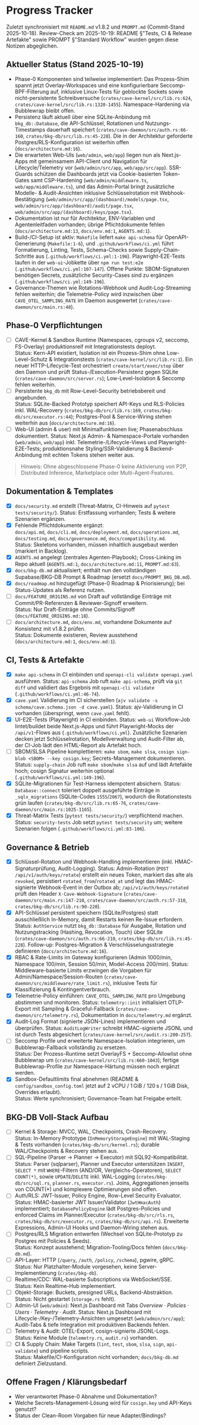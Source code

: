 # Progress Tracker

Zuletzt synchronisiert mit `README.md` v1.8.2 und `PROMPT.md` (Commit-Stand 2025-10-18).
Review-Check am 2025-10-19: README §"Tests, CI & Release Artefakte" sowie PROMPT §"Standard Workflow" wurden gegen diese Notizen abgeglichen.

## Aktueller Status (Stand 2025-10-19)
- Phase-0 Komponenten sind teilweise implementiert: Das Prozess-Shim spannt jetzt Overlay-Workspaces und eine konfigurierbare Seccomp-BPF-Filterung auf, inklusive Linux-Tests für geblockte Sockets sowie nicht-persistente Schreibversuche (`crates/cave-kernel/src/lib.rs:624`, `crates/cave-kernel/src/lib.rs:1320-1455`). Namespace-Hardening via Bubblewrap bleibt offen.
- Persistenz läuft aktuell über eine SQLite-Anbindung mit `bkg_db::Database`, die API-Schlüssel, Rotationen und Nutzungs-Timestamps dauerhaft speichert (`crates/cave-daemon/src/auth.rs:66-160`, `crates/bkg-db/src/lib.rs:45-228`). Die in der Architektur geforderte Postgres/RLS-Konfiguration ist weiterhin offen (`docs/architecture.md:16`).
- Die erwarteten Web-UIs (`web/admin`, `web/app`) liegen nun als Next.js-Apps mit gemeinsamem API-Client und Navigation für Lifecycle/Telemetry vor (`web/admin/src/app`, `web/app/src/app`). SSR-Guards schützen die Dashboards jetzt via Cookie-basierten Token-Gates samt CSP-Hardening (`web/admin/middleware.ts`, `web/app/middleware.ts`), und das Admin-Portal bringt zusätzliche Modelle- & Audit-Ansichten inklusive Schlüsselrotation mit Webhook-Bestätigung (`web/admin/src/app/(dashboard)/models/page.tsx`, `web/admin/src/app/(dashboard)/audit/page.tsx`, `web/admin/src/app/(dashboard)/keys/page.tsx`).
- Dokumentation ist nur für Architektur, ENV-Variablen und Agentenleitfaden vorhanden; übrige Pflichtdokumente fehlen (`docs/architecture.md:13`, `docs/env.md:1`, `AGENTS.md:1`).
- Build-/CI-Setup ist aktiv: `Makefile` liefert `make api-schema` für OpenAPI-Generierung (`Makefile:1-6`), und `.github/workflows/ci.yml` führt Formatierung, Linting, Tests, Schema-Checks sowie Supply-Chain-Schritte aus (`.github/workflows/ci.yml:1-196`). Playwright-E2E-Tests laufen in der `web-ui`-Jobkette über `npm run test:e2e` (`.github/workflows/ci.yml:107-147`). Offene Punkte: SBOM-Signaturen benötigen Secrets, zusätzliche Security-Cases sind zu ergänzen (`.github/workflows/ci.yml:149-196`).
- Governance-Themen wie Rotations-Webhook und Audit-Log-Streaming fehlen weiterhin; die Telemetrie-Policy wird inzwischen über `CAVE_OTEL_SAMPLING_RATE` im Daemon ausgewertet (`crates/cave-daemon/src/main.rs:48`).

## Phase-0 Verpflichtungen
- [ ] CAVE-Kernel & Sandbox Runtime (Namespaces, cgroups v2, seccomp, FS-Overlay) produktionsreif mit Integrationstests deployt.  
  Status: Kern-API existiert, Isolation ist ein Prozess-Shim ohne Low-Level-Schutz & Integrationstests (`crates/cave-kernel/src/lib.rs:1`). Ein neuer HTTP-Lifecycle-Test orchestriert `create/start/exec/stop` über den Daemon und prüft Status-/Execution-Persistenz gegen SQLite (`crates/cave-daemon/src/server.rs`); Low-Level-Isolation & Seccomp fehlen weiterhin.
- [ ] Persistente `bkg_db` mit Row-Level-Security betriebsbereit und angebunden.  
  Status: SQLite-Backed Prototyp speichert API-Keys und RLS-Policies inkl. WAL-Recovery (`crates/bkg-db/src/lib.rs:169`, `crates/bkg-db/src/executor.rs:44`); Postgres-Pool & Service-Wiring stehen weiterhin aus (`docs/architecture.md:16`).
- [ ] Web-UI (admin & user) mit Minimalfunktionen live; Phasenabschluss dokumentiert.
  Status: Next.js Admin- & Namespace-Portale vorhanden (`web/admin`, `web/app`) inkl. Telemetrie-/Lifecycle-Views und Playwright-E2E-Tests; produktionsnahe Styling/SSR-Validierung & Backend-Anbindung mit echten Tokens stehen weiter aus.

> Hinweis: Ohne abgeschlossene Phase-0 keine Aktivierung von P2P, Distributed Inference, Marketplace oder Multi-Agent-Features.

## Dokumentation & Templates
- [x] `docs/security.md` erstellt (Threat-Matrix, CI-Hinweis auf `pytest tests/security/`).
  Status: Erstfassung vorhanden; Tests & weitere Szenarien ergänzen.
- [x] Fehlende Pflichtdokumente ergänzt:  
  `docs/api.md`, `docs/cli.md`, `docs/deployment.md`, `docs/operations.md`, `docs/testing.md`, `docs/governance.md`, `docs/compatibility.md`.  
  Status: Skeletons vorhanden, müssen inhaltlich ausgebaut werden (markiert in Backlog).
- [x] `AGENTS.md` angelegt (zentrales Agenten-Playbook); Cross-Linking im Repo aktuell (`AGENTS.md:1`, `docs/architecture.md:11`, `PROMPT.md:63`).
- [x] `docs/bkg-db.md` aktualisiert; enthält nun den vollständigen Supabase/BKG-DB Prompt & Roadmap (ersetzt `docs/PROMPT_BKG_DB.md`).
- [x] `docs/roadmap.md` hinzugefügt (Phase-0 Roadmap & Priorisierung); bei Status-Updates als Referenz nutzen.
- [ ] `docs/FEATURE_ORIGINS.md` von Draft auf vollständige Einträge mit Commit/PR-Referenzen & Reviewer-Signoff erweitern.  
  Status: Nur Draft-Einträge ohne Commits/Signoff (`docs/FEATURE_ORIGINS.md:18`).
- [ ] `docs/architecture.md`, `docs/env.md`, vorhandene Dokumente auf Konsistenz mit v1.8.2 prüfen.  
  Status: Dokumente existieren, Review ausstehend (`docs/architecture.md:1`, `docs/env.md:1`).

## CI, Tests & Artefakte
- [x] `make api-schema` in CI einbinden und `openapi-cli validate openapi.yaml` ausführen.
  Status: `api-schema` Job ruft `make api-schema`, prüft via `git diff` und validiert das Ergebnis mit `openapi-cli validate` (`.github/workflows/ci.yml:46-74`).
- [x] `cave.yaml` Validierung im CI sicherstellen (`ajv validate -s schema/cave.schema.json -d cave.yaml`).
  Status: ajv-Validierung in CI vorhanden (überspringt, wenn `cave.yaml` fehlt).
- [x] UI-E2E-Tests (Playwright) in CI einbinden.
  Status: `web-ui` Workflow-Job lintet/buildet beide Next.js-Apps und führt Playwright-Mocks der `/api/v1`-Flows aus (`.github/workflows/ci.yml`). Zusätzliche Szenarien decken jetzt Schlüsselrotation, Modellverwaltung und Audit-Filter ab, der CI-Job lädt den HTML-Report als Artefakt hoch.
- [ ] SBOM/SLSA Pipeline komplettieren: `make sbom`, `make slsa`, `cosign sign-blob <SBOM> --key cosign.key`; Secrets-Management dokumentieren.
  Status: `supply-chain` Job ruft `make sbom`/`make slsa` auf und lädt Artefakte hoch; cosign Signatur weiterhin optional (`.github/workflows/ci.yml:149-196`).
- [x] SQLite-Migrationen für Test-Harness idempotent absichern.
  Status: `Database::connect` toleriert doppelt ausgeführte Einträge in `_sqlx_migrations` (SQLite-Codes `1555`/`2067`), wodurch die Rotationstests grün laufen (`crates/bkg-db/src/lib.rs:65-76`, `crates/cave-daemon/src/main.rs:1025-1165`).
- [x] Threat-Matrix Tests (`pytest tests/security/`) verpflichtend machen.
  Status: `security-tests` Job setzt `pytest tests/security` um; weitere Szenarien folgen (`.github/workflows/ci.yml:83-106`).

## Governance & Betrieb
- [x] Schlüssel-Rotation und Webhook-Handling implementieren (inkl. HMAC-Signaturprüfung, Audit-Logging).
  Status: Admin-Rotation (`POST /api/v1/auth/keys/rotate`) erstellt ein neues Token, markiert das alte als `revoked`, persistiert `rotated_from`/`rotated_at` und legt das HMAC-signierte Webhook-Event in der Outbox ab; `/api/v1/auth/keys/rotated` prüft den Header `X-Cave-Webhook-Signature` (`crates/cave-daemon/src/main.rs:147-210`, `crates/cave-daemon/src/auth.rs:57-310`, `crates/bkg-db/src/lib.rs:90-220`).
- [x] API-Schlüssel persistent speichern (SQLite/Postgres) statt ausschließlich In-Memory, damit Restarts keinen Re-Issue erfordern.
  Status: `AuthService` nutzt `bkg_db::Database` für Ausgabe, Rotation und Nutzungstracking (Hashing, Revocation, Touch) über SQLite (`crates/cave-daemon/src/auth.rs:66-210`, `crates/bkg-db/src/lib.rs:45-228`). Follow-up: Postgres-Migration & Verschlüsselungsstrategie definieren (`docs/architecture.md:16`).
- [x] RBAC & Rate-Limits im Gateway konfigurieren (Admin 1000/min, Namespace 100/min, Session 50/min, Model-Access 200/min).
  Status: Middleware-basierte Limits erzwingen die Vorgaben für Admin/Namespace/Session-Routen (`crates/cave-daemon/src/middleware/rate_limit.rs`), inklusive Tests für Klassifizierung & Kontingentverbrauch.
- [x] Telemetrie-Policy einführen: `CAVE_OTEL_SAMPLING_RATE` pro Umgebung abstimmen und monitoren.
  Status: `telemetry::init` initialisiert OTLP-Export mit Sampling & Graceful-Fallback (`crates/cave-daemon/src/telemetry.rs`), Dokumentation in `docs/telemetry.md` ergänzt.
- [x] Audit-Log Format (signierte JSON-Lines) implementieren und überprüfen.
  Status: `AuditLogWriter` schreibt HMAC-signierte JSONL und ist durch Tests abgesichert (`crates/cave-kernel/src/audit.rs:200-257`).
- [ ] Seccomp Profile und erweiterte Namespace-Isolation integrieren, um Bubblewrap-Fallback vollständig zu ersetzen.  
  Status: Der Prozess-Runtime setzt OverlayFS + Seccomp-Allowlist ohne Bubblewrap um (`crates/cave-kernel/src/lib.rs:660-1043`); fertige Bubblewrap-Profile zur Namespace-Härtung müssen noch ergänzt werden.
- [x] Sandbox-Defaultlimits final abnehmen (README & `config/sandbox_config.toml` jetzt auf 2 vCPU / 1 GiB / 120 s / 1 GiB Disk, Overrides erlaubt).  
  Status: Werte synchronisiert; Governance-Team hat Freigabe erteilt.

## BKG-DB Voll-Stack Aufbau
- [ ] Kernel & Storage: MVCC, WAL, Checkpoints, Crash-Recovery.  
  Status: In-Memory Prototype (`InMemoryStorageEngine`) mit WAL-Staging & Tests vorhanden (`crates/bkg-db/src/kernel.rs`); durable WAL/Checkpoints & Recovery stehen aus.
- [ ] SQL-Pipeline (Parser → Planner → Executor) mit SQL92-Kompatibilität.  
  Status: Parser (sqlparser), Planner und Executor unterstützen `INSERT`, `SELECT *` mit `WHERE`-Filtern (AND/OR, Vergleichs-Operatoren), `SELECT COUNT(*)`, sowie `UPDATE`/`DELETE` inkl. WAL-Logging (`crates/bkg-db/src/sql.rs`, `planner.rs`, `executor.rs`). Joins, Aggregationen jenseits von COUNT(*) und komplexere Optimierungen sind offen.
- [ ] Auth/RLS: JWT-Issuer, Policy Engine, Row-Level Security Evaluator.
  Status: HMAC-basierter JWT Issuer/Validator (`JwtHmacAuth`) implementiert; `DatabasePolicyEngine` lädt Postgres-Policies und enforced Claims im Planner/Executor (`crates/bkg-db/src/rls.rs`, `crates/bkg-db/src/executor.rs`, `crates/bkg-db/src/api.rs`). Erweiterte Expressions, Admin-UI Hooks und Daemon-Wiring stehen aus.
- [ ] Postgres/RLS Migration entwerfen (Wechsel von SQLite-Prototyp zu Postgres mit Policies & Seeds).  
  Status: Konzept ausstehend; Migration-Tooling/Docs fehlen (`docs/bkg-db.md`).
- [ ] API-Layer: HTTP (`/query`, `/auth`, `/policy`, `/schema`), pgwire, gRPC.  
  Status: Nur Platzhalter-Module vorgesehen, keine Server-Implementierung (`crates/bkg-db`).
- [ ] Realtime/CDC: WAL-basierte Subscriptions via WebSocket/SSE.  
  Status: Kein Realtime-Hub implementiert.
- [ ] Objekt-Storage: Buckets, presigned URLs, Backend-Abstraktion.  
  Status: Nicht gestartet (`storage.rs` fehlt).
- [ ] Admin-UI (`web/admin`): Next.js Dashboard mit Tabs *Overview · Policies · Users · Telemetry · Audit*.
  Status: Next.js Dashboard mit Lifecycle-/Key-/Telemetry-Ansichten umgesetzt (`web/admin/src/app`); Audit-Tabs & tiefe Integration mit produktiven Backends fehlen.
- [ ] Telemetry & Audit: OTEL-Export, cosign-signierte JSONL-Logs.  
  Status: Keine Module (`telemetry.rs`, `audit.rs`) vorhanden.
- [ ] CI & Supply Chain: Make Targets (`lint`, `test`, `sbom`, `slsa`, `sign`, `api-validate`) und pipeline scripts.  
  Status: Makefile/CI-Konfiguration nicht vorhanden; `docs/bkg-db.md` definiert Zielzustand.

## Offene Fragen / Klärungsbedarf
- Wer verantwortet Phase-0 Abnahme und Dokumentation?
- Welche Secrets-Management-Lösung wird für `cosign.key` und API-Keys genutzt?
- Status der Clean-Room Vorgaben für neue Adapter/Bindings?

